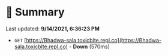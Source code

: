 # 📖 Summary
Last updated: **9/14/2021, 6:36:23 PM**

- `GET` [https://Bhadwa-sala.toxicblte.repl.co](https://Bhadwa-sala.toxicblte.repl.co) - **Down** (570ms)
